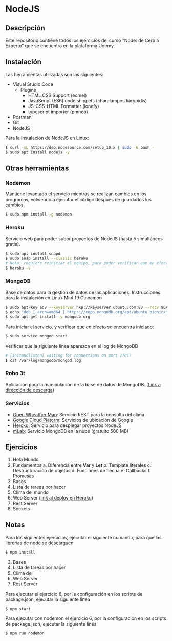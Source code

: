 # NodeJS

## Descripción

Este repositorio contiene todos los ejercicios del curso "Node: de Cero a Experto" que se encuentra en la plataforma Udemy. 

## Instalación

Las herramientas utilizadas son las siguientes:

- Visual Studio Code
	- Plugins
		- HTML CSS Support (ecmel)
		- JavaScript (ES6) code snippets (charalampos karypidis)
		- JS-CSS-HTML Formatter (lonefy)
		- typescript importer (pmneo)
- Postman
- Git
- NodeJS

Para la instalación de NodeJS en Linux:

```sh
$ curl -sL https://deb.nodesource.com/setup_10.x | sudo -E bash -
$ sudo apt install nodejs -y
```

## Otras herramientas

### Nodemon

Mantiene levantado el servicio mientras se realizan cambios en los programas, volviendo a ejecutar el código después de guardados los cambios.

```sh
$ sudo npm install -g nodemon
```

### Heroku

Servicio web para poder subor proyectos de NodeJS (hasta 5 simultáneos gratis).

```sh
$ sudo apt install snapd
$ sudo snap install --classic heroku
# Nota: requiere reiniciar el equipo, para poder verificar que en efecto se instaló
$ heroku -v
```

### MongoDB

Base de datos para la gestión de datos de las aplicaciones. Instrucciones para la instalación en Linux Mint 19 Cinnamon

```sh
$ sudo apt-key adv --keyserver hkp://keyserver.ubuntu.com:80 --recv 9DA31620334BD75D9DCB49F368818C72E52529D4
$ echo "deb [ arch=amd64 ] https://repo.mongodb.org/apt/ubuntu bionic/mongodb-org/4.0 multiverse" | sudo tee /etc/apt/sources.list.d/mongodb-org-4.0.list
$ sudo apt-get install -y mongodb-org
```

Para iniciar el servicio, y verificar que en efecto se encuentra iniciado:

```sh
$ sudo service mongod start
```

Verificar que la siguiente línea aparezca en el log de MongoDB

```sh
# [initandlisten] waiting for connections on port 27017
$ cat /var/log/mongodb/mongod.log
```

### Robo 3t

Aplicación para la manipulación de la base de datos de MongoDB. ([Link a dirección de descarga](https://robomongo.org/))

### Servicios

- [Open Wheather Map](https://openweathermap.org/): Servicio REST para la consulta del clima
- [Google Cloud Platorm](https://console.cloud.google.com/google/maps-apis/overview): Servicios de ubicación de Google
- [Heroku](https://www.heroku.com/): Servicio para desplegar proyectos NodeJS
- [mLab](https://www.mlab.com): Servicio MongoDB en la nube (gratuito 500 MB)

## Ejercicios
1. Hola Mundo
2. Fundamentos
	a. Diferencia entre **Var** y **Let**
	b. Template literales
	c. Destructuración de objetos
	d. Funciones de flecha
	e. Callbacks
	f. Promesas
3. Bases
4. Lista de tareas por hacer
5. Clima del mundo
6. Web Server ([link al deploy en Heroku](https://dashboard.heroku.com/apps/shellcore-webpage))
7. Rest Server
8. Sockets

## Notas

Para los siguientes ejercicios, ejecutar el siguiente comando, para que las librerías de node se descarguen

```sh
$ npm install
```

3. Bases
4. Lista de tareas por hacer
5. Clima del 
6. Web Server
7. Rest Server

Para ejecutar el ejercicio 6, por la configuración en los scripts de package.json, ejecutar la siguiente línea

```sh
$ npm start
```

Para ejecutar con nodemon el ejercicio 6, por la configuración en los scripts de package.json, ejecutar la siguiente línea

```sh
$ npm run nodemon
```